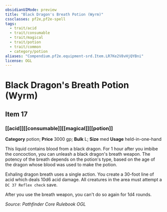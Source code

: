 ```yaml
---
obsidianUIMode: preview
title: "Black Dragon's Breath Potion (Wyrm)"
cssclasses: pf2e,pf2e-spell
tags:
  - trait/acid
  - trait/consumable
  - trait/magical
  - trait/potion
  - trait/common
  - category/potion
aliases: "Compendium.pf2e.equipment-srd.Item.LR7Ke2V8vHjQYBni"
license: OGL
---
```

# Black Dragon's Breath Potion (Wyrm)
## Item 17
### [[acid]][[consumable]][[magical]][[potion]]

**Category** potion; 
**Price** 3000 gp; 
**Bulk** L; **Size** med
**Usage** held-in-one-hand

This liquid contains blood from a black dragon. For 1 hour after you imbibe the concoction, you can unleash a black dragon's breath weapon. The potency of the breath depends on the potion's type, based on the age of the dragon whose blood was used to make the potion.

Exhaling dragon breath uses a single action. You create a 30-foot line of acid which deals 10d6 acid damage. All creatures in the area must attempt a `DC 37 Reflex check` save.

After you use the breath weapon, you can't do so again for 1d4 rounds.

*Source: Pathfinder Core Rulebook*
*OGL*